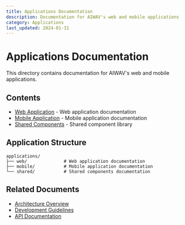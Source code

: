 ```yaml
---
title: Applications Documentation
description: Documentation for AIWAV's web and mobile applications
category: Applications
last_updated: 2024-01-31
---
```


# Applications Documentation

This directory contains documentation for AIWAV's web and mobile applications.

## Contents
- [Web Application](./web/README.md) - Web application documentation
- [Mobile Application](./mobile/README.md) - Mobile application documentation
- [Shared Components](./shared/README.md) - Shared component library

## Application Structure
```
applications/
├── web/              # Web application documentation
├── mobile/           # Mobile application documentation
└── shared/           # Shared components documentation
```

## Related Documents
- [Architecture Overview](../architecture/overview.md)
- [Development Guidelines](../development/README.md)
- [API Documentation](../api/README.md) 